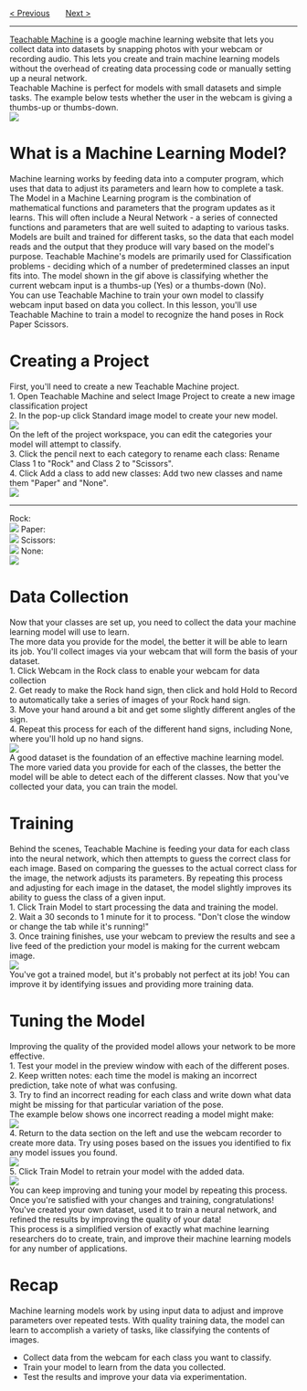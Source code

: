 <a href="/v3/ML-Intro/Neuronal-Networks.md">&lt; Previous</a>
&nbsp;&nbsp;&nbsp;&nbsp;&nbsp;
<a href="/v3/ML-Intro/Running-Your-Model.md">Next &gt;</a>
<hr>
<a href="https://teachablemachine.withgoogle.com/">Teachable Machine</a> is a google machine learning website that lets you collect data into datasets by snapping photos with your webcam or recording audio. This lets you create and train machine learning models without the overhead of creating data processing code or manually setting up a neural network.
<br>
Teachable Machine is perfect for models with small datasets and simple tasks. The example below tests whether the user in the webcam is giving a thumbs-up or thumbs-down.
<br>
<img src="https://i.imgur.com/zhWxQdI.gif">
<h1>What is a Machine Learning Model?</h1>
Machine learning works by feeding data into a computer program, which uses that data to adjust its parameters and learn how to complete a task.
<br>
The Model in a Machine Learning program is the combination of mathematical functions and parameters that the program updates as it learns. This will often include a Neural Network - a series of connected functions and parameters that are well suited to adapting to various tasks.
<br>
Models are built and trained for different tasks, so the data that each model reads and the output that they produce will vary based on the model's purpose. Teachable Machine's models are primarily used for Classification problems - deciding which of a number of predetermined classes an input fits into. The model shown in the gif above is classifying whether the current webcam input is a thumbs-up (Yes) or a thumbs-down (No).
<br>
You can use Teachable Machine to train your own model to classify webcam input based on data you collect. In this lesson, you'll use Teachable Machine to train a model to recognize the hand poses in Rock Paper Scissors.
<h1>Creating a Project</h1>
First, you'll need to create a new Teachable Machine project.
<br>
1. Open Teachable Machine and select Image Project to create a new image classification project
<br>
2. In the pop-up click Standard image model to create your new model.
<br>
<img src="https://i.imgur.com/shGOxgu.jpg">
<br>
On the left of the project workspace, you can edit the categories your model will attempt to classify.
<br>
3. Click the pencil next to each category to rename each class:
Rename Class 1 to "Rock" and Class 2 to "Scissors".
<br>
4. Click Add a class to add new classes: Add two new classes and name them "Paper" and "None".
<br>
<img src="https://i.imgur.com/4QvmNqF.jpg">
<hr>
Rock:
<br>
<img src="https://i.imgur.com/2W9cDdQ.jpg">
Paper:
<br>
<img src="https://i.imgur.com/TcF8tZG.jpg">
Scissors:
<br>
<img src="https://i.imgur.com/DDBRh1Y.jpg">
None:
<br>
<img src="https://i.imgur.com/pMqCity.jpg">
<h1>Data Collection</h1>
Now that your classes are set up, you need to collect the data your machine learning model will use to learn.
<br>
The more data you provide for the model, the better it will be able to learn its job. You'll collect images via your webcam that will form the basis of your dataset.
<br>
1. Click Webcam in the Rock class to enable your webcam for data collection
<br>
2. Get ready to make the Rock hand sign, then click and hold Hold to Record to automatically take a series of images of your Rock hand sign. 
<br>
3. Move your hand around a bit and get some slightly different angles of the sign.
<br>
4. Repeat this process for each of the different hand signs, including None, where you'll hold up no hand signs.
<br>
<img src="https://i.imgur.com/p27cTvQ.gif">
<br>
A good dataset is the foundation of an effective machine learning model. The more varied data you provide for each of the classes, the better the model will be able to detect each of the different classes. Now that you've collected your data, you can train the model.
<h1>Training</h1>
Behind the scenes, Teachable Machine is feeding your data for each class into the neural network, which then attempts to guess the correct class for each image. Based on comparing the guesses to the actual correct class for the image, the network adjusts its parameters. By repeating this process and adjusting for each image in the dataset, the model slightly improves its ability to guess the class of a given input.
<br>
1. Click Train Model to start processing the data and training the model. 
<br>
2. Wait a 30 seconds to 1 minute for it to process. "Don't close the window or change the tab while it's running!"
<br>
3. Once training finishes, use your webcam to preview the results and see a live feed of the prediction your model is making for the current webcam image.
<br>
<img src="https://i.imgur.com/TuxDBa0.jpg">
<br>
You've got a trained model, but it's probably not perfect at its job! You can improve it by identifying issues and providing more training data.
<h1>Tuning the Model</h1>
Improving the quality of the provided model allows your network to be more effective.
<br>
1. Test your model in the preview window with each of the different poses.
<br>
2. Keep written notes: each time the model is making an incorrect prediction, take note of what was confusing.
<br>
3. Try to find an incorrect reading for each class and write down what data might be missing for that particular variation of the pose.
<br>
The example below shows one incorrect reading a model might make:
<br>
<img src="https://i.imgur.com/5FtfyO8.jpg">
<br>
4. Return to the data section on the left and use the webcam recorder to create more data. Try using poses based on the issues you identified to fix any model issues you found.
<br>
<img src="https://i.imgur.com/0UEfuMK.jpg">
<br>
5. Click Train Model to retrain your model with the added data.
<br>
<img src="https://i.imgur.com/HeKV8da.jpg">
<br>
You can keep improving and tuning your model by repeating this process. Once you're satisfied with your changes and training, congratulations! You've created your own dataset, used it to train a neural network, and refined the results by improving the quality of your data!
<br>
This process is a simplified version of exactly what machine learning researchers do to create, train, and improve their machine learning models for any number of applications.
<h1>Recap</h1>
Machine learning models work by using input data to adjust and improve parameters over repeated tests. With quality training data, the model can learn to accomplish a variety of tasks, like classifying the contents of images.
<ul>
  <li>Collect data from the webcam for each class you want to classify.</li>
  <li>Train your model to learn from the data you collected.</li>
  <li>Test the results and improve your data via experimentation.</li>
</ul>
